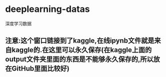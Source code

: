 # deeplearning-datas
深度学习数据
## 注意:这个窗口链接到了kaggle,在线ipynb文件就是来自kaggle的.在这里可以永久保存(在kaggle上面的output文件夹里面的东西是不能够永久保存的,所以放在GitHub里面比较好)
